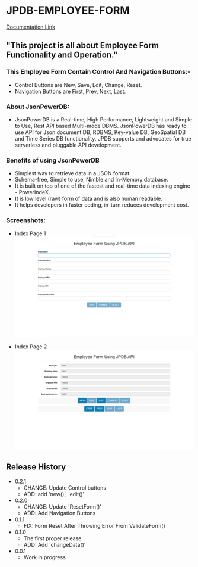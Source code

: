 # JPDB-EMPLOYEE-FORM

[Documentation Link](http://login2explore.com/jpdb/docs.html)

## "This project is all about Employee Form Functionality and Operation." 
### This Employee Form Contain Control And Navigation Buttons:-
- Control Buttons are New, Save, Edit, Change, Reset.
- Navigation Buttons are First, Prev, Next, Last.


### About JsonPowerDB:

- JsonPowerDB is a Real-time, High Performance, Lightweight and Simple to Use, Rest API based Multi-mode DBMS. JsonPowerDB has ready to use API for Json document DB, RDBMS, Key-value DB, GeoSpatial DB and Time Series DB functionality. JPDB supports and advocates for true serverless and pluggable API development.

### Benefits of using JsonPowerDB

- Simplest way to retrieve data in a JSON format.
- Schema-free, Simple to use, Nimble and In-Memory database.
- It is built on top of one of the fastest and real-time data indexing engine - PowerIndeX.
- It is low level (raw) form of data and is also human readable.
- It helps developers in faster coding, in-turn reduces development cost.

### Screenshots:

- Index Page 1
![Index Page1](https://github.com/Nimo014/JPDB-EMPLOYEE-FORM/blob/main/assest/index1.png)

- Index Page 2
![Index Page2](https://github.com/Nimo014/JPDB-EMPLOYEE-FORM/blob/main/assest/index2.png)

## Release History

* 0.2.1
    * CHANGE: Update Control buttons
    * ADD: add 'new()', 'edit()'
* 0.2.0
    * CHANGE: Update 'ResetForm()' 
    * ADD: Add Navigation Buttons
* 0.1.1
    * FIX: Form Reset After Throwing Error From ValidateForm()
* 0.1.0
    * The first proper release
    * ADD: Add 'changeData()'
* 0.0.1
    * Work in progress

